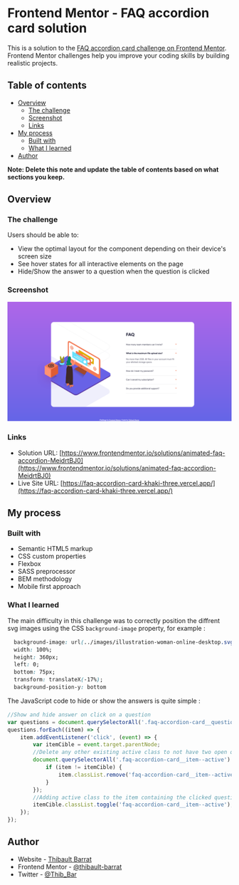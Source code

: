 # Frontend Mentor - FAQ accordion card solution

This is a solution to the [FAQ accordion card challenge on Frontend Mentor](https://www.frontendmentor.io/challenges/faq-accordion-card-XlyjD0Oam). Frontend Mentor challenges help you improve your coding skills by building realistic projects. 

## Table of contents

- [Overview](#overview)
  - [The challenge](#the-challenge)
  - [Screenshot](#screenshot)
  - [Links](#links)
- [My process](#my-process)
  - [Built with](#built-with)
  - [What I learned](#what-i-learned)
- [Author](#author)


**Note: Delete this note and update the table of contents based on what sections you keep.**

## Overview

### The challenge

Users should be able to:

- View the optimal layout for the component depending on their device's screen size
- See hover states for all interactive elements on the page
- Hide/Show the answer to a question when the question is clicked

### Screenshot

![](./screenshot.png)

### Links

- Solution URL: [https://www.frontendmentor.io/solutions/animated-faq-accordion-MeidrtBJ0](https://www.frontendmentor.io/solutions/animated-faq-accordion-MeidrtBJ0)
- Live Site URL: [https://faq-accordion-card-khaki-three.vercel.app/](https://faq-accordion-card-khaki-three.vercel.app/)

## My process

### Built with

- Semantic HTML5 markup
- CSS custom properties
- Flexbox
- SASS preprocessor
- BEM methodology
- Mobile first approach



### What I learned

The main difficulty in this challenge was to correctly position the diffrent svg images using the CSS `background-image` property, for example :

```css
  background-image: url(../images/illustration-woman-online-desktop.svg);
  width: 100%;
  height: 360px;
  left: 0;
  bottom: 75px;
  transform: translateX(-17%);
  background-position-y: bottom
```

The JavaScript code to hide or show the answers is quite simple :

```js
//Show and hide answer on click on a question
var questions = document.querySelectorAll('.faq-accordion-card__question');
questions.forEach((item) => {
    item.addEventListener('click', (event) => {
        var itemCible = event.target.parentNode;
        //Delete any other existing active class to not have two open questions
        document.querySelectorAll('.faq-accordion-card__item--active').forEach((item) => {
            if (item != itemCible) {
                item.classList.remove('faq-accordion-card__item--active');
            }
        });
        //Adding active class to the item containing the clicked question
        itemCible.classList.toggle('faq-accordion-card__item--active');
    });
});

```


## Author

- Website - [Thibault Barrat](https://www.thibault-barrat.com/)
- Frontend Mentor - [@thibault-barrat](https://www.frontendmentor.io/profile/thibault-barrat)
- Twitter - [@Thib_Bar](https://www.twitter.com/Thib_Bar)
